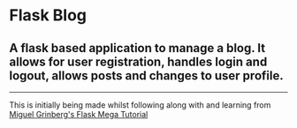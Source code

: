 # Flask Blog
## A flask based application to manage a blog. It allows for user registration, handles login and logout, allows posts and changes to user profile.
---
This is initially being made whilst following along with and learning from [Miguel Grinberg's Flask Mega Tutorial](https://blog.miguelgrinberg.com/post/the-flask-mega-tutorial-part-i-hello-world)